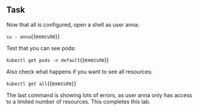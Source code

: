 ## Task

Now that all is configured, open a shell as user anna:

`su - anna`{{execute}}

Test that you can see pods:

`kubectl get pods -n default`{{execute}}

Also check what happens if you want to see all resources:

`kubectl get all`{{execute}}

The last command is showing lots of errors, as user anna only has access to a limited number of resources. This completes this lab. 
